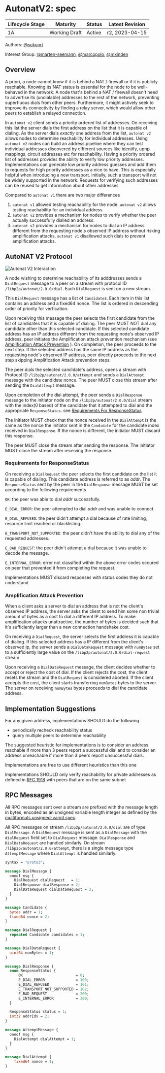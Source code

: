 # AutonatV2: spec


| Lifecycle Stage | Maturity                 | Status | Latest Revision |
|-----------------|--------------------------|--------|-----------------|
| 1A              | Working Draft            | Active | r2, 2023-04-15  |

Authors: [@sukunrt]

Interest Group: [@marten-seemann], [@marcopolo], [@mxinden]

[@sukunrt]: https://github.com/sukunrt
[@marten-seemann]: https://github.com/marten-seemann
[@mxinden]: https://github.com/mxinden
[@marcopolo]: https://github.com/marcopolo


## Overview

A priori, a node cannot know if it is behind a NAT / firewall or if it is
publicly reachable. Knowing its NAT status is essential for the node to be
well-behaved in the network: A node that's behind a NAT / firewall doesn't need
to advertise its (undialable) addresses to the rest of the network, preventing
superfluous dials from other peers. Furthermore, it might actively seek to
improve its connectivity by finding a relay server, which would allow other
peers to establish a relayed connection.

In `autonat v2` client sends a priority ordered list of addresses. On receiving
this list the server dials the first address on the list that it is capable of
dialing. As the server dials _exactly_ one address from the list, `autonat v2`
allows nodes to determine reachability for individual addresses. Using `autonat
v2` nodes can build an address pipeline where they can test individual addresses
discovered by different sources like identify, upnp mappings, circuit addresses
etc for reachability. Having a priority ordered list of addresses provides the
ability to verify low priority addresses. Implementations can generate low
priority address guesses and add them to requests for high priority addresses as
a nice to have. This is especially helpful when introducing a new transport.
Initially, such a transport will not be widely supported in the network.
Requests for verifying such addresses can be reused to get information about
other addresses

Compared to `autonat v1` there are two major differences
1. `autonat v1` allowed testing reachability for the node. `autonat v2` allows
testing reachability for an individual address
2. `autonat v2` provides a mechanism for nodes to verify whether the peer
actually successfully dialled an address.
3. `autonat v2` provides a mechanism for nodes to dial an IP address different
from the requesting node's observed IP address without risking amplification
attacks. `autonat v1` disallowed such dials to prevent amplification attacks.



## AutoNAT V2 Protocol


![Autonat V2 Interaction](autonat-v2.svg)


A node wishing to determine reachability of its adddresses sends a `DialRequest`
message to a peer on a stream with protocol ID `/libp2p/autonat/2.0.0/dial`.
Each `DialRequest` is sent on a new stream.

This `DialRequest` message has a list of `Candidate`s. Each item in this list
contains an address and a fixed64 nonce. The list is ordered in descending order
of priority for verfication.

Upon receiving this message the peer selects the first candidate from the list
of candidates that it is capable of dialing. The peer MUST NOT dial any
candidate other than this selected candidate. If this selected candidate address
has an IP address different from the requesting node's observed IP address, peer
initiates the Amplification attack prevention mechanism (see [Amplification
Attack Prevention](#amplification-attack-prevention) ). On completion, the peer
proceeds to the next step. If the selected address has the same IP address as
the requesting node's observed IP address, peer directly proceeds to the next
step skipping Amplification Attack prevention steps.


The peer dials the selected candidate's address, opens a stream with Protocol ID
`/libp2p/autonat/2.0.0/attempt` and sends a `DialAttempt` message with the
candidate nonce. The peer MUST close this stream after sending the `DialAttempt`
message.

Upon completion of the dial attempt, the peer sends a `DialResponse` message to
the initiator node on the `/libp2p/autonat/2.0.0/dial` stream with the index(0
based) of the candidate that it attempted to dial and the appropriate
`ResponseStatus`. see [Requirements For
ResponseStatus](#requirements-for-responsestatus)

The initiator MUST check that the nonce received in the `DialAttempt` is the
same as the nonce the initiator sent in the `Candidate` for the candidate index
received in `DialResponse`. If the nonce is different, the initiator MUST
discard this response.

The peer MUST close the stream after sending the response. The initiator MUST
close the stream after receiving the response.


### Requirements for ResponseStatus

On receiving a `DialRequest` the peer selects the first candidate on the list it
is capable of dialing. This candidate address is referred to as _addr_. The
`ResponseStatus` sent by the peer in the `DialResponse` message MUST be set
according to the following requirements

`OK`: the peer was able to dial _addr_ successfully.

`E_DIAL_ERROR`: the peer attempted to dial _addr_ and was unable to connect. 

`E_DIAL_REFUSED`: the peer didn't attempt a dial because of rate limiting,
resource limit reached or blacklisting.

`E_TRANSPORT_NOT_SUPPORTED`: the peer didn't have the ability to dial any of the
requested addresses.

`E_BAD_REQUEST`: the peer didn't attempt a dial because it was unable to decode
the message.

`E_INTERNAL_ERROR`: error not classified within the above error codes occured on
peer that prevented it from completing the request.

Implementations MUST discard responses with status codes they do not understand

### Amplification Attack Prevention

When a client asks a server to dial an address that is not the client's observed
IP address, the server asks the client to send him some non trivial amount of
bytes as a cost to dial a different IP address. To make amplification attacks
unattractive, the number of bytes is decided such that it's sufficiently larger
than a new connection handshake cost.

On receiving a `DialRequest`, the server selects the first address it is capable
of dialing. If this selected address has a IP different from the client's
observed ip, the server sends a `DialDataRequest` message with `numBytes` set to
a sufficiently large value on the `/libp2p/autonat/2.0.0/dial-request` stream

Upon receiving a `DialDataRequest` message, the client decides whether to accept
or reject the cost of dial. If the client rejects the cost, the client resets
the stream and the `DialRequest` is considered aborted. If the client accepts
the cost, the client starts transferring `numBytes` bytes to the server. The
server on receiving `numBytes` bytes proceeds to dial the candidate address. 

## Implementation Suggestions

For any given address, implementations SHOULD do the following
- periodically recheck reachability status
- query multiple peers to determine reachability

The suggested heuristic for implementations is to consider an address reachable
if more than 3 peers report a successful dial and to consider an address
unreachable if more than 3 peers report unsuccessful dials. 

Implementations are free to use different heuristics than this one

Implementations SHOULD only verify reachability for private addresses as defined
in [RFC 1918](https://datatracker.ietf.org/doc/html/rfc1918) with peers that are
on the same subnet


## RPC Messages

All RPC messages sent over a stream are prefixed with the message length in
bytes, encoded as an unsigned variable length integer as defined by the
[multiformats unsigned-varint spec][uvarint-spec]. 

All RPC messages on stream `/libp2p/autonat/2.0.0/dial` are of type
`DialMessage`. A `DialRequest` message is sent as a `DialMessage` with the
`dialRequest` field set to `DialRequest` message. `DialResponse` and
`DialDataRequest` are handled similarly. On stream
`/libp2p/autonat/2.0.0/attempt`, there is a single message type `AttemptMessage`
where `DialAttempt` is handled similarly. 

```proto
syntax = "proto3";

message DialMessage {
  oneof msg {
    DialRequest dialRequest   = 1;
    DialResponse dialResponse = 2;
    DialDataRequest dialDataRequest = 3;
  }
}

message Candidate {
  bytes addr = 1;
  fixed64 nonce = 2;
}

message DialRequest {
  repeated Candidate candidates = 1;
}

message DialDataRequest {
  uint64 numBytes = 1;
}

message DialResponse {
  enum ResponseStatus {
      OK                        = 0;
      E_DIAL_ERROR              = 100;
      E_DIAL_REFUSED            = 101;
      E_TRANSPORT_NOT_SUPPORTED = 102;
      E_BAD_REQUEST             = 200;
      E_INTERNAL_ERROR          = 300;
  }

  ResponseStatus status = 1;
  int32 addrIdx = 2;
}

message AttemptMessage {
  oneof msg {
    DialAttempt dialAttempt = 1;
  }
}

message DialAttempt {
    fixed64 nonce = 1;
}
```

[uvarint-spec]: https://github.com/multiformats/unsigned-varint

